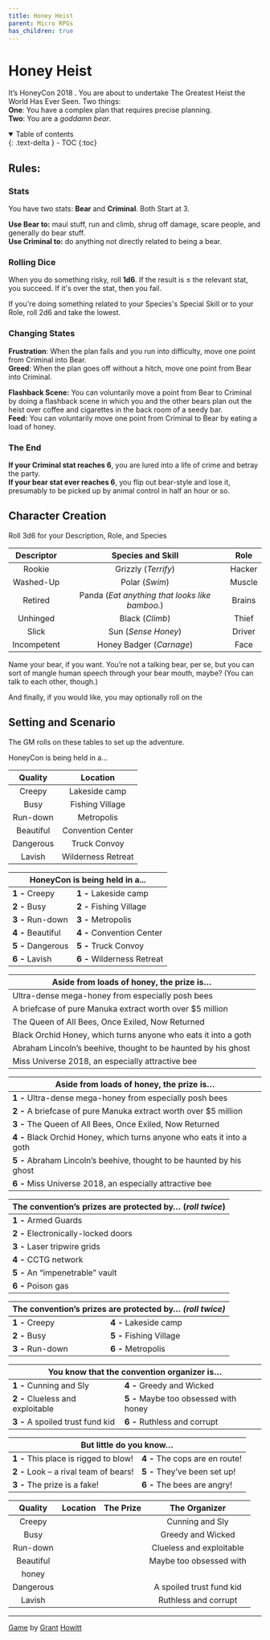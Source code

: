 ```yaml
---
title: Honey Heist
parent: Micro RPGs
has_children: true
---
```


# Honey Heist

It’s HoneyCon 2018 . You are about to undertake The Greatest Heist
the World Has Ever Seen. Two things:  
**One**: You have a complex plan that requires precise planning.  
**Two**: You are a *goddamn bear*.

<details open markdown="block">
  <summary>
    Table of contents
  </summary>
  {: .text-delta }
- TOC
{:toc}
</details>

## Rules:

### Stats

You have two stats: **Bear** and **Criminal**. Both Start at 3.

**Use Bear to:** maul stuff, run and climb, shrug off damage, scare
people, and generally do bear stuff.  
**Use Criminal to:** do anything not directly related to being a bear.

### Rolling Dice

When you do something risky, roll **1d6**. If the result is $\leq$ the relevant stat, you succeed. If it's over the stat, then you fail.

If you're doing something related to your Species's Special Skill or to your Role, roll 2d6 and take the lowest.


### Changing States

**Frustration**: When the plan fails and you run into difficulty, move
one point from Criminal into Bear.  
**Greed**: When the plan goes off without a hitch, move one point from
Bear into Criminal.

**Flashback Scene:** You can voluntarily move a point from Bear to Criminal by doing a flashback scene in which you and the other bears plan out the heist over coffee and cigarettes in the back room of a seedy bar.  
**Feed:** You can voluntarily move one point from Criminal to Bear by
eating a load of honey.


### The End

**If your Criminal stat reaches 6**, you are lured
into a life of crime and betray the party.  
**If your bear stat ever reaches 6**, you flip out bear-style and lose it, presumably to be picked up by animal
control in half an hour or so.

## Character Creation

Roll 3d6 for your Description, Role, and Species

|Descriptor|Species and Skill|Role|
|:-:|:-:|:-:|
|Rookie|Grizzly (*Terrify*)|Hacker|
|Washed-Up|Polar (*Swim*)|Muscle|
|Retired|Panda (*Eat anything that looks like bamboo.*)|Brains|
|Unhinged|Black (*Climb*)|Thief|
|Slick|Sun (*Sense Honey*)|Driver|
|Incompetent|Honey Badger (*Carnage*)|Face|

Name your bear, if you want. You’re not a talking bear, per se, but
you can sort of mangle human speech through your bear mouth,
maybe? (You can talk to each other, though.)

And finally, if you would like, you may optionally roll on the 


## Setting and Scenario

The GM rolls on these tables to set up the adventure.

HoneyCon is being held in a...

|Quality|Location|
|:-:|:-:|
|Creepy|Lakeside camp|
|Busy|Fishing Village|
|Run-down|Metropolis|
|Beautiful|Convention Center|
|Dangerous|Truck Convoy|
|Lavish|Wilderness Retreat|

<table>
  <thead >
    <tr>
      <th  colspan="2">HoneyCon is being held in a...</th>
    </tr>
  </thead>
  <tbody>
    <tr>
      <td ><strong>1 - </strong>Creepy</td>
      <td ><strong>1 - </strong>Lakeside camp</td>
    </tr>
    <tr>
      <td ><strong>2 - </strong>Busy</td>
      <td ><strong>2 - </strong>Fishing Village</td>
    </tr>
    <tr>
      <td ><strong>3 - </strong>Run-down</td>
      <td ><strong>3 - </strong>Metropolis</td>
    </tr>
    <tr>
      <td ><strong>4 - </strong>Beautiful</td>
      <td ><strong>4 - </strong>Convention Center</td>
    </tr>
    <tr>
      <td ><strong>5 - </strong>Dangerous</td>
      <td ><strong>5 - </strong>Truck Convoy</td>
    </tr>
    <tr>
      <td ><strong>6 - </strong>Lavish</td>
      <td ><strong>6 - </strong>Wilderness Retreat</td>
    </tr>
  </tbody>
</table>

|Aside from loads of honey, the prize is…|
|---|
|Ultra-dense mega-honey from especially posh bees|
|A briefcase of pure Manuka extract worth over $5 million|
|The Queen of All Bees, Once Exiled, Now Returned|
|Black Orchid Honey, which turns anyone who eats it into a goth|
|Abraham Lincoln’s beehive, thought to be haunted by his ghost|
|Miss Universe 2018, an especially attractive bee|

|Aside from loads of honey, the prize is…|
|---|
|**1 -** Ultra-dense mega-honey from especially posh bees|
|**2 -** A briefcase of pure Manuka extract worth over $5 million|
|**3 -** The Queen of All Bees, Once Exiled, Now Returned|
|**4 -** Black Orchid Honey, which turns anyone who eats it into a goth|
|**5 -** Abraham Lincoln’s beehive, thought to be haunted by his ghost|
|**6 -** Miss Universe 2018, an especially attractive bee|

|The convention’s prizes are protected by… (*roll twice*)|
|---|
|**1 -** Armed Guards|
|**2 -** Electronically-locked doors|
|**3 -** Laser tripwire grids|
|**4 -** CCTG network|
|**5 -** An “impenetrable” vault|
|**6 -** Poison gas|

<table>
  <thead >
    <tr>
      <th  colspan="2">The convention’s prizes are protected by… <em>(roll twice)</em></th>
    </tr>
  </thead>
  <tbody>
    <tr>
      <td ><strong>1 - </strong>Creepy</td>
      <td ><strong>4 - </strong>Lakeside camp</td>
    </tr>
    <tr>
      <td ><strong>2 - </strong>Busy</td>
      <td ><strong>5 - </strong>Fishing Village</td>
    </tr>
    <tr>
      <td ><strong>3 - </strong>Run-down</td>
      <td ><strong>6 - </strong>Metropolis</td>
    </tr>
  </tbody>
</table>

<table>
  <thead >
    <tr>
      <th  colspan="2">You know that the convention organizer is…</th>
    </tr>
  </thead>
  <tbody>
    <tr>
      <td ><strong>1 - </strong>Cunning and Sly</td>
      <td ><strong>4 - </strong>Greedy and Wicked</td>
    </tr>
    <tr>
      <td ><strong>2 - </strong>Clueless and exploitable</td>
      <td ><strong>5 - </strong>Maybe too obsessed with honey</td>
    </tr>
    <tr>
      <td ><strong>3 - </strong>A spoiled trust fund kid</td>
      <td ><strong>6 - </strong>Ruthless and corrupt</td>
    </tr>
  </tbody>
</table>

<table>
  <thead >
    <tr>
      <th  colspan="2">But little do you know…</th>
    </tr>
  </thead>
  <tbody>
    <tr>
      <td ><strong>1 - </strong>This place is rigged to blow!</td>
      <td ><strong>4 - </strong>The cops are en route! </td>
    </tr>
    <tr>
      <td ><strong>2 - </strong>Look – a rival team of bears! </td>
      <td ><strong>5 - </strong>They’ve been set up!</td>
    </tr>
    <tr>
      <td ><strong>3 - </strong>The prize is a fake!</td>
      <td ><strong>6 - </strong>The bees are angry!</td>
    </tr>
  </tbody>
</table>

|Quality|Location|The Prize|The Organizer|
|:-:|:-:|:-:|:-:|
|Creepy|||Cunning and Sly|
|Busy|||Greedy and Wicked|
|Run-down|||Clueless and exploitable |
|Beautiful|||Maybe too obsessed with
honey|
|Dangerous|||A spoiled trust fund kid|
|Lavish|||Ruthless and corrupt|



---

[Game](https://gshowitt.itch.io/) by [Grant](https://rowanrookanddecard.com/) [Howitt](http://lookrobot.co.uk/games/)